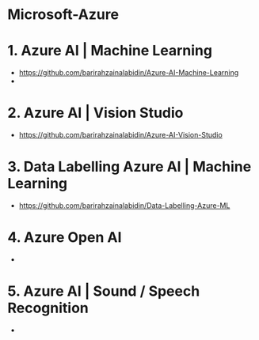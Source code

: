 # Microsoft-Azure


# 1. Azure AI | Machine Learning

- https://github.com/barirahzainalabidin/Azure-AI-Machine-Learning
- 


# 2. Azure AI | Vision Studio


- https://github.com/barirahzainalabidin/Azure-AI-Vision-Studio



# 3. Data Labelling Azure AI | Machine Learning 


- https://github.com/barirahzainalabidin/Data-Labelling-Azure-ML



# 4. Azure Open AI

-


# 5. Azure AI | Sound / Speech Recognition


- 

